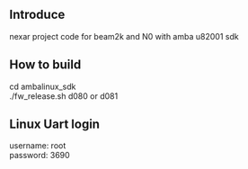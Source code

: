 ## Introduce
nexar project code for beam2k and N0 with amba u82001 sdk
## How to build
cd ambalinux_sdk  
./fw_release.sh d080 or d081
## Linux Uart login
username: root  
password: 3690
